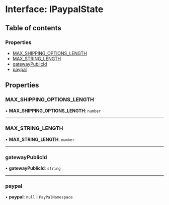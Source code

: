 # Interface: IPaypalState

## Table of contents

### Properties

- [MAX\_SHIPPING\_OPTIONS\_LENGTH](IPaypalState.md#max_shipping_options_length)
- [MAX\_STRING\_LENGTH](IPaypalState.md#max_string_length)
- [gatewayPublicId](IPaypalState.md#gatewaypublicid)
- [paypal](IPaypalState.md#paypal)

## Properties

### MAX\_SHIPPING\_OPTIONS\_LENGTH

• **MAX\_SHIPPING\_OPTIONS\_LENGTH**: `number`

___

### MAX\_STRING\_LENGTH

• **MAX\_STRING\_LENGTH**: `number`

___

### gatewayPublicId

• **gatewayPublicId**: `string`

___

### paypal

• **paypal**: ``null`` \| `PayPalNamespace`

